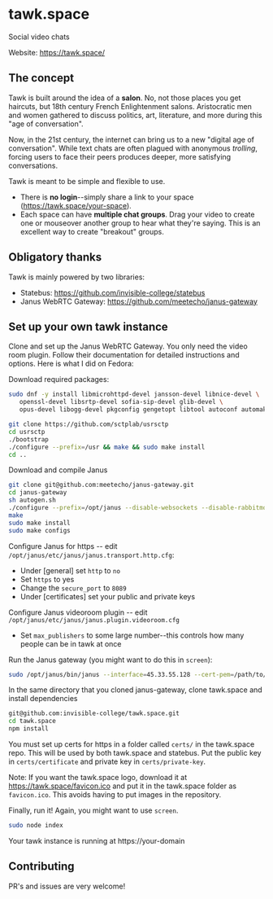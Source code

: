 # tawk.space
Social video chats

Website: https://tawk.space/

## The concept

Tawk is built around the idea of a **salon**. No, not those places you get haircuts, but 18th century French Enlightenment salons. Aristocratic men and women gathered to discuss politics, art, literature, and more during this "age of conversation".

Now, in the 21st century, the internet can bring us to a new "digital age of conversation". While text chats are often plagued with anonymous *trolling*, forcing users to face their peers produces deeper, more satisfying conversations.

Tawk is meant to be simple and flexible to use.
* There is **no login**--simply share a link to your space (https://tawk.space/your-space).
* Each space can have **multiple chat groups**. Drag your video to create one or mouseover another group to hear what they're saying. This is an excellent way to create "breakout" groups.

## Obligatory thanks
Tawk is mainly powered by two libraries:

* Statebus: https://github.com/invisible-college/statebus
* Janus WebRTC Gateway: https://github.com/meetecho/janus-gateway

## Set up your own tawk instance
Clone and set up the Janus WebRTC Gateway. You only need the video room plugin. Follow their documentation for detailed instructions and options. Here is what I did on Fedora:

Download required packages:
```bash
sudo dnf -y install libmicrohttpd-devel jansson-devel libnice-devel \
   openssl-devel libsrtp-devel sofia-sip-devel glib-devel \
   opus-devel libogg-devel pkgconfig gengetopt libtool autoconf automake

git clone https://github.com/sctplab/usrsctp
cd usrsctp
./bootstrap
./configure --prefix=/usr && make && sudo make install
cd ..
```

Download and compile Janus
```bash
git clone git@github.com:meetecho/janus-gateway.git
cd janus-gateway
sh autogen.sh
./configure --prefix=/opt/janus --disable-websockets --disable-rabbitmq
make
sudo make install
sudo make configs
```

Configure Janus for https -- edit `/opt/janus/etc/janus/janus.transport.http.cfg`:
* Under [general] set `http` to `no`
* Set `https` to yes
* Change the `secure_port` to `8089`
* Under [certificates] set your public and private keys

Configure Janus videoroom plugin -- edit `/opt/janus/etc/janus/janus.plugin.videoroom.cfg`
* Set `max_publishers` to some large number--this controls how many people can be in tawk at once

Run the Janus gateway (you might want to do this in `screen`):
```bash
sudo /opt/janus/bin/janus --interface=45.33.55.128 --cert-pem=/path/to/public.certificate --cert-key=/path/to/private.key --stun-server=stun.l.google.com:19302
```

In the same directory that you cloned janus-gateway, clone tawk.space and install dependencies
```bash
git@github.com:invisible-college/tawk.space.git
cd tawk.space
npm install
```

You must set up certs for https in a folder called `certs/` in the tawk.space repo. This will be used by both tawk.space and statebus. Put the public key in `certs/certificate` and private key in `certs/private-key`.

Note: If you want the tawk.space logo, download it at https://tawk.space/favicon.ico and put it in the tawk.space folder as `favicon.ico`. This avoids having to put images in the repository.

Finally, run it! Again, you might want to use `screen`.

```bash
sudo node index
```

Your tawk instance is running at https://your-domain

## Contributing
PR's and issues are very welcome!
